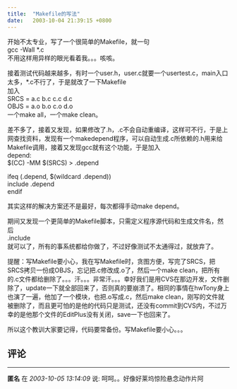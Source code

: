 ```yaml
---
title:  "Makefile的写法"
date:   2003-10-04 21:39:15 +0800
---
```


开始不太专业，写了一个很简单的Makefile，就一句  
gcc -Wall *.c  
不用这样用异样的眼光看着我。。。咳咳。  

接着测试代码越来越多，有时一个user.h，user.c就要一个usertest.c，main入口太多，*.c不行了，于是就改了一下Makefile  
加入  
SRCS = a.c b.c c.c d.c  
OBJS = a.o b.o c.o d.o  
一个make all，一个make clean。  

差不多了，接着又发现，如果修改了.h，.c不会自动重编译，这样可不行，于是上网查找资料，发现有一个makedepend程序，可以自动生成.c所依赖的.h用来给Makefile调用，接着又发现gcc就有这个功能，于是加入  
depend:   
$(CC) -MM $(SRCS) > .depend  

ifeq (.depend, $(wildcard .depend))  
include .depend  
endif  

其实这样的解决方案还不是最好，每次都得手动make depend。  

期间又发现一个更简单的Makefile脚本，只需定义程序源代码和生成文件名，然后  
.include   
就可以了，所有的事系统都给你做了，不过好像测试不太通得过，就放弃了。  

提醒：写Makefile要小心，我在写Makefile时，贪图方便，写完了SRCS，把SRCS拷贝一份成OBJS，忘记把.c修改成.o了，然后一个make clean，把所有的.c文件都给删除了。。。汗。。。非常汗。。。幸好我们是用CVS在那边开发，文件删除了，update一下就全部回来了，否则真的要崩溃了。相同的事情在hwTony身上也演了一遍，他加了一个模块，也把.o写成.c，然后make clean，刚写的文件就被删除了，而且更可怕的是他的代码只是测试，还没有commit到CVS内，不过万幸的是他那个文件的EditPlus没有关闭，save一下也回来了。  

所以这个教训大家要记得，代码要常备份。写Makefile要小心。。。  


## 评论

*****
**匿名** 在 *2003-10-05 13:14:09* 说: 呵呵。。好像好莱坞惊险悬念动作片阿

